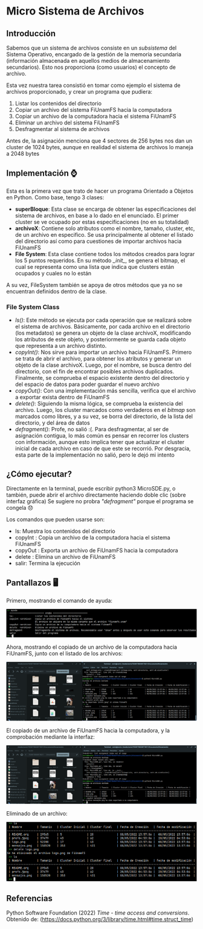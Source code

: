# Micro Sistema de Archivos

## Introducción

Sabemos que un sistema de archivos consiste en un *subsistema* del Sistema Operativo, encargado de la gestión de la memoria secundaria (información almacenada en aquellos medios de almacenamiento secundarios).
Esto nos proporciona (como usuarios) el concepto de archivo.

Esta vez nuestra tarea consistió en tomar como ejemplo el sistema de archivos proporcionado, y crear un programa que pudiera:
 1. Listar los contenidos del directorio
 2. Copiar un archivo del sistema FiUnamFS hacia la computadora
 3. Copiar un archivo de la computadora hacia el sistema FiUnamFS
 4. Eliminar un archivo del sistema FiUnamFS
 5. Desfragmentar al sistema de archivos

Antes de, la asignación menciona que 4 sectores de 256 bytes nos dan un cluster de 1024 bytes, aunque en realidad el sistema de archivos lo maneja a 2048 bytes

## Implementación ⌚

Esta es la primera vez que trato de hacer un programa Orientado a Objetos en Python. Como base, tengo 3 clases:
 * **superBloque**: Esta clase se encarga de obtener las especificaciones del sistema de archivos, en base a lo dado en el enunciado. El primer cluster se ve ocupado por estas especificaciones (no en su totalidad)
 * **archivoX**: Contiene solo atributos como el nombre, tamaño, cluster, etc, de un archivo en especifico. Se usa principalmente al obtener el listado del directorio así como para cuestiones de importar archivos hacia FiUnamFS
 * **File System**: Esta clase contiene todos los métodos creados para lograr los 5 puntos requeridos. En su método *\__init\__*, se genera el bitmap, el cual se representa como una lista que indica que clusters están ocupados y cuales no lo están

A su vez, FileSystem también se apoya de otros métodos que ya no se encuentran definidos dentro de la clase.

### File System Class

 * *ls()*: Este método se ejecuta por cada operación que se realizará sobre el sistema de archivos. Básicamente, por cada archivo en el directorio (los metadatos) se genera un objeto de la clase archivoX, modificando los atributos de este objeto, y posteriormente se guarda cada objeto que representa a un archivo distinto.
 * *copyInt()*: Nos sirve para importar un archivo hacia FiUnamFS. Primero se trata de abrir el archivo, para obtener los atributos y generar un objeto de la clase archivoX. Luego, por el nombre, se busca dentro del directorio, con el fin de encontrar posibles archivos duplicados. Finalmente, se comprueba el espacio existente dentro del directorio y del espacio de datos para poder guardar el nuevo archivo
 * *copyOut()*: Con una implementación más sencilla, verifica que el archivo a exportar exista dentro de FiUnamFS
 * *delete()*: Siguiendo la misma lógica, se comprueba la existencia del archivo. Luego, los cluster marcados como verdaderos en el *bitmap* son marcados como libres, y a su vez, se borra del directorio, de la lista del directorio, y del área de datos
 * *defragment()*: Profe, no salió :(. Para desfragmentar, al ser de asignación contigua, lo más común es pensar en recorrer los clusters con información, aunque esto implica tener que actualizar el cluster inicial de cada archivo en caso de que este se recorrió. Por desgracia, esta parte de la implementación no salió, pero le dejó mi intento

## ¿Cómo ejecutar?

Directamente en la terminal, puede escribir python3 MicroSDE.py, o también, puede abrir el archivo directamente haciendo doble clic (sobre interfaz gráfica)
Se sugiere no probra *"defragment"* porque el programa se congela 😞

Los comandos que pueden usarse son:
 * ls: Muestra los contenidos del directorio
 * copyInt <archivo>: Copia un archivo de la computadora hacia el sistema FiUnamFS
 * copyOut <archivo>: Exporta un archivo de FiUnamFS hacia la computadora
 * delete <archivo>: Elimina un archivo de FiUnamFS
 * salir: Termina la ejecución

## Pantallazos 🖥️
Primero, mostrando el comando de ayuda:
  
![ayuda](imagenes/ayuda.png)
  
Ahora, mostrando el copiado de un archivo de la computadora hacia FiUnamFS, junto con el listado de los archivos:
  
![CopyInt](imagenes/CopyInt.png)
  
El copiado de un archivo de FiUnamFS hacia la computadora, y la comprobación mediante la interfaz:
  
![CopyOut](imagenes/CopyOut.png)
  
Eliminado de un archivo:
  
![delete](imagenes/delete.png)
  
  
## Referencias
Python Software Foundation (2022) *Time - time access and conversions*. Obtenido de: (https://docs.python.org/3/library/time.html#time.struct_time)
